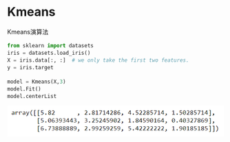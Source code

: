 # Kmeans
Kmeans演算法

```python
from sklearn import datasets
iris = datasets.load_iris()
X = iris.data[:, :]  # we only take the first two features.
y = iris.target

model = Kmeans(X,3)
model.Fit()
model.centerList
```
![](https://github.com/johnsonquo/Kmeans/blob/master/pic/%E5%AF%A6%E4%BD%9C.PNG)  
